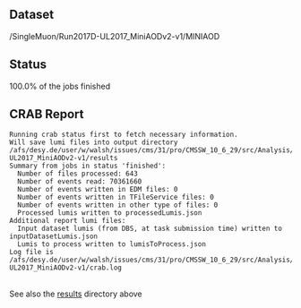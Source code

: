 ## Dataset 
/SingleMuon/Run2017D-UL2017_MiniAODv2-v1/MINIAOD
## Status 
100.0% of the jobs finished
## CRAB Report 
```
Running crab status first to fetch necessary information.
Will save lumi files into output directory /afs/desy.de/user/w/walsh/issues/cms/31/pro/CMSSW_10_6_29/src/Analysis/Ntuplizer/test/crab_projects_SingleMuon_UL2017/crab_SingleMuon_Run2017D-UL2017_MiniAODv2-v1/results
Summary from jobs in status 'finished':
  Number of files processed: 643
  Number of events read: 70361660
  Number of events written in EDM files: 0
  Number of events written in TFileService files: 0
  Number of events written in other type of files: 0
  Processed lumis written to processedLumis.json
Additional report lumi files:
  Input dataset lumis (from DBS, at task submission time) written to inputDatasetLumis.json
  Lumis to process written to lumisToProcess.json
Log file is /afs/desy.de/user/w/walsh/issues/cms/31/pro/CMSSW_10_6_29/src/Analysis/Ntuplizer/test/crab_projects_SingleMuon_UL2017/crab_SingleMuon_Run2017D-UL2017_MiniAODv2-v1/crab.log
```
<br>See also the [results](results) directory above<br>
